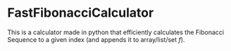 # FastFibonacciCalculator
This is a calculator made in python that efficiently calculates the Fibonacci Sequence to a given index (and appends it to array/list/set _f_).
